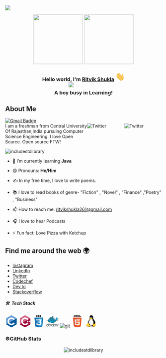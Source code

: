 <img align="center" src="https://raw.githubusercontent.com/includestdlibrary/includestdlibrary/main/Purple and Pink Organic and Handcrafted Welcome Message Elementary Back to School Banner.png"/>
<p align="center"> <img src="https://challengepost-s3-challengepost.netdna-ssl.com/photos/production/software_photos/000/456/278/datas/original.gif" height="160px" width="160px"> <img src="https://octodex.github.com/images/daftpunktocat-guy.gif" height="160px" width="160px"> </p>

<h3 align="center">Hello world, I'm <a href="https://www.linkedin.com/notifications/" target="_blank">Ritvik Shukla</a> <img src="https://raw.githubusercontent.com/ABSphreak/ABSphreak/master/gifs/Hi.gif" width="30px"><img  align='right' src="https://www.betterteam.com/images/betterteam-motivational-quotes-for-the-workplace-5355x3570-20201119.jpeg?crop=1:1,smart&width=1200&dpr=2" width="300px"> </h3>
<h3 align="center">A boy busy in Learning!</h3>

## About Me
 [![Gmail Badge](https://img.shields.io/badge/-ritvikshukla261@gmail.com-c14438?style=flat-square&logo=Gmail&logoColor=white&link=mailto:ritvikshukla261@gmail.com)](mailto:ritvikshukla261@gmail.com)
<br/>
<a href="https://twitter.com/1857Estd" target="_blank"><img src="https://cdn2.iconfinder.com/data/icons/social-media-2199/64/social_media_isometric_6-twitter-512.png" height="120px" width="120px" alt="Twitter" align="right"></a><a href="https://www.linkedin.com/in/ritvikshukla/" target="_blank"><img src="https://cdn2.iconfinder.com/data/icons/social-media-2199/64/social_media_isometric_14-linkedin-512.png" height="120px" width="120px" alt="Twitter" align="right"></a>
I am a freshman from Central University Of Rajasthan,India pursuing Computer Science Engineering. I love Open Source. Open source FTW!


<p align="left"> <img src="https://komarev.com/ghpvc/?username=includestdlibrary&label=Profile%20views&color=0e75b6&style=flat" alt="includestdlibrary" /> </p>

- 🌱 I’m currently learning **Java**

- 😄 Pronouns: **He/Him**

- ✍️  In my free time, I love to write poems.

- 📚  I love to read books of genre- "Fiction" , "Novel" , "Finance" ,"Poetry" , "Business"

- 📫 How to reach me: [ritvikshukla261@gmail.com](ritvikshukla261@gmail.com)

- 🎧 I love to hear Podcasts

- ⚡ Fun fact: Love Pizza with Ketchup


## Find me around the web 🌍

- [Instagram](https://www.instagram.com/keen.609/)
- [LinkedIn](https://www.linkedin.com/in/ritvikshukla/)
- [Twitter](https://twitter.com/1857Estd)
- [Codechef](https://www.codechef.com/users/rshukla_2001)
- [Dev.to](https://dev.to/1857estd)
- [Stackoverflow](https://stackoverflow.com/users/14782142/ritvik-shukla?tab=profile)

##### 🛠 &nbsp;Tech Stack

<p align="left"> <a href="https://www.cprogramming.com/" target="_blank"> <img src="https://raw.githubusercontent.com/devicons/devicon/master/icons/c/c-original.svg" alt="c" width="40" height="40"/> </a> <a href="https://www.w3schools.com/cpp/" target="_blank"> <img src="https://raw.githubusercontent.com/devicons/devicon/master/icons/cplusplus/cplusplus-original.svg" alt="cplusplus" width="40" height="40"/> </a> <a href="https://www.w3schools.com/css/" target="_blank"> <img src="https://raw.githubusercontent.com/devicons/devicon/master/icons/css3/css3-original-wordmark.svg" alt="css3" width="40" height="40"/> </a> <a href="https://www.docker.com/" target="_blank"> <img src="https://raw.githubusercontent.com/devicons/devicon/master/icons/docker/docker-original-wordmark.svg" alt="docker" width="40" height="40"/> </a> <a href="https://git-scm.com/" target="_blank"> <img src="https://www.vectorlogo.zone/logos/git-scm/git-scm-icon.svg" alt="git" width="40" height="40"/> </a> <a href="https://www.w3.org/html/" target="_blank"> <img src="https://raw.githubusercontent.com/devicons/devicon/master/icons/html5/html5-original-wordmark.svg" alt="html5" width="40" height="40"/> </a> <a href="https://www.linux.org/" target="_blank"> <img src="https://raw.githubusercontent.com/devicons/devicon/master/icons/linux/linux-original.svg" alt="linux" width="40" height="40"/> </a> </p>

### ⚙️GitHub Stats

<p align="center">
<img align="center" src="https://github-readme-streak-stats.herokuapp.com/?user=includestdlibrary&" alt="includestdlibrary" />
</p>





